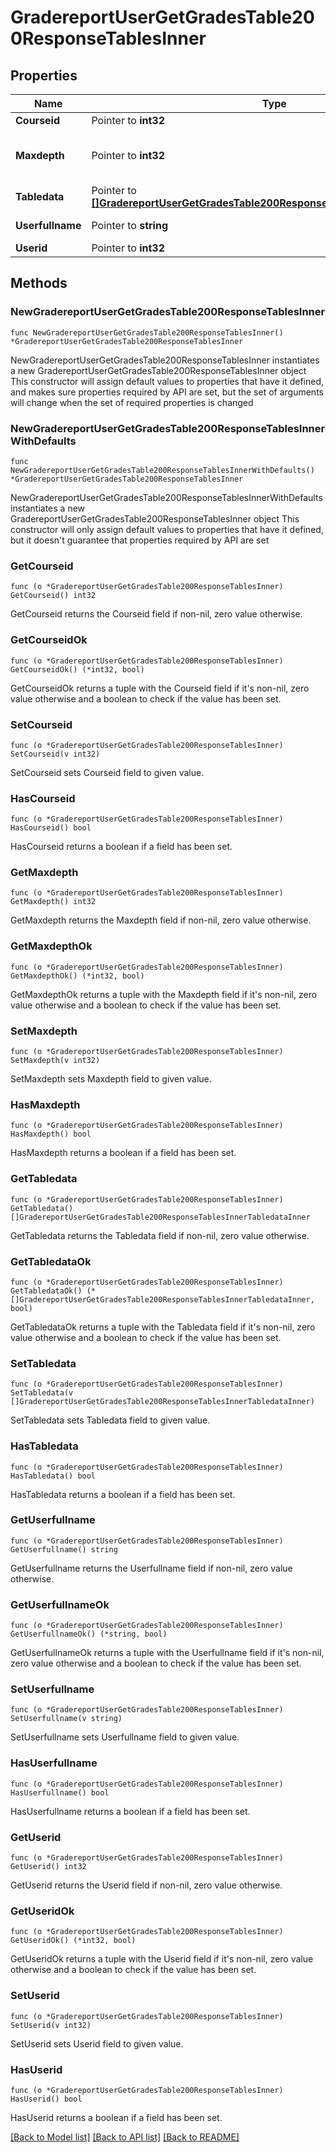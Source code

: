 # GradereportUserGetGradesTable200ResponseTablesInner

## Properties

Name | Type | Description | Notes
------------ | ------------- | ------------- | -------------
**Courseid** | Pointer to **int32** | course id | [optional] 
**Maxdepth** | Pointer to **int32** | table max depth (needed for printing it) | [optional] 
**Tabledata** | Pointer to [**[]GradereportUserGetGradesTable200ResponseTablesInnerTabledataInner**](GradereportUserGetGradesTable200ResponseTablesInnerTabledataInner.md) |  | [optional] 
**Userfullname** | Pointer to **string** | user fullname | [optional] 
**Userid** | Pointer to **int32** | user id | [optional] 

## Methods

### NewGradereportUserGetGradesTable200ResponseTablesInner

`func NewGradereportUserGetGradesTable200ResponseTablesInner() *GradereportUserGetGradesTable200ResponseTablesInner`

NewGradereportUserGetGradesTable200ResponseTablesInner instantiates a new GradereportUserGetGradesTable200ResponseTablesInner object
This constructor will assign default values to properties that have it defined,
and makes sure properties required by API are set, but the set of arguments
will change when the set of required properties is changed

### NewGradereportUserGetGradesTable200ResponseTablesInnerWithDefaults

`func NewGradereportUserGetGradesTable200ResponseTablesInnerWithDefaults() *GradereportUserGetGradesTable200ResponseTablesInner`

NewGradereportUserGetGradesTable200ResponseTablesInnerWithDefaults instantiates a new GradereportUserGetGradesTable200ResponseTablesInner object
This constructor will only assign default values to properties that have it defined,
but it doesn't guarantee that properties required by API are set

### GetCourseid

`func (o *GradereportUserGetGradesTable200ResponseTablesInner) GetCourseid() int32`

GetCourseid returns the Courseid field if non-nil, zero value otherwise.

### GetCourseidOk

`func (o *GradereportUserGetGradesTable200ResponseTablesInner) GetCourseidOk() (*int32, bool)`

GetCourseidOk returns a tuple with the Courseid field if it's non-nil, zero value otherwise
and a boolean to check if the value has been set.

### SetCourseid

`func (o *GradereportUserGetGradesTable200ResponseTablesInner) SetCourseid(v int32)`

SetCourseid sets Courseid field to given value.

### HasCourseid

`func (o *GradereportUserGetGradesTable200ResponseTablesInner) HasCourseid() bool`

HasCourseid returns a boolean if a field has been set.

### GetMaxdepth

`func (o *GradereportUserGetGradesTable200ResponseTablesInner) GetMaxdepth() int32`

GetMaxdepth returns the Maxdepth field if non-nil, zero value otherwise.

### GetMaxdepthOk

`func (o *GradereportUserGetGradesTable200ResponseTablesInner) GetMaxdepthOk() (*int32, bool)`

GetMaxdepthOk returns a tuple with the Maxdepth field if it's non-nil, zero value otherwise
and a boolean to check if the value has been set.

### SetMaxdepth

`func (o *GradereportUserGetGradesTable200ResponseTablesInner) SetMaxdepth(v int32)`

SetMaxdepth sets Maxdepth field to given value.

### HasMaxdepth

`func (o *GradereportUserGetGradesTable200ResponseTablesInner) HasMaxdepth() bool`

HasMaxdepth returns a boolean if a field has been set.

### GetTabledata

`func (o *GradereportUserGetGradesTable200ResponseTablesInner) GetTabledata() []GradereportUserGetGradesTable200ResponseTablesInnerTabledataInner`

GetTabledata returns the Tabledata field if non-nil, zero value otherwise.

### GetTabledataOk

`func (o *GradereportUserGetGradesTable200ResponseTablesInner) GetTabledataOk() (*[]GradereportUserGetGradesTable200ResponseTablesInnerTabledataInner, bool)`

GetTabledataOk returns a tuple with the Tabledata field if it's non-nil, zero value otherwise
and a boolean to check if the value has been set.

### SetTabledata

`func (o *GradereportUserGetGradesTable200ResponseTablesInner) SetTabledata(v []GradereportUserGetGradesTable200ResponseTablesInnerTabledataInner)`

SetTabledata sets Tabledata field to given value.

### HasTabledata

`func (o *GradereportUserGetGradesTable200ResponseTablesInner) HasTabledata() bool`

HasTabledata returns a boolean if a field has been set.

### GetUserfullname

`func (o *GradereportUserGetGradesTable200ResponseTablesInner) GetUserfullname() string`

GetUserfullname returns the Userfullname field if non-nil, zero value otherwise.

### GetUserfullnameOk

`func (o *GradereportUserGetGradesTable200ResponseTablesInner) GetUserfullnameOk() (*string, bool)`

GetUserfullnameOk returns a tuple with the Userfullname field if it's non-nil, zero value otherwise
and a boolean to check if the value has been set.

### SetUserfullname

`func (o *GradereportUserGetGradesTable200ResponseTablesInner) SetUserfullname(v string)`

SetUserfullname sets Userfullname field to given value.

### HasUserfullname

`func (o *GradereportUserGetGradesTable200ResponseTablesInner) HasUserfullname() bool`

HasUserfullname returns a boolean if a field has been set.

### GetUserid

`func (o *GradereportUserGetGradesTable200ResponseTablesInner) GetUserid() int32`

GetUserid returns the Userid field if non-nil, zero value otherwise.

### GetUseridOk

`func (o *GradereportUserGetGradesTable200ResponseTablesInner) GetUseridOk() (*int32, bool)`

GetUseridOk returns a tuple with the Userid field if it's non-nil, zero value otherwise
and a boolean to check if the value has been set.

### SetUserid

`func (o *GradereportUserGetGradesTable200ResponseTablesInner) SetUserid(v int32)`

SetUserid sets Userid field to given value.

### HasUserid

`func (o *GradereportUserGetGradesTable200ResponseTablesInner) HasUserid() bool`

HasUserid returns a boolean if a field has been set.


[[Back to Model list]](../README.md#documentation-for-models) [[Back to API list]](../README.md#documentation-for-api-endpoints) [[Back to README]](../README.md)


